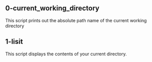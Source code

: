 ## 0-current_working_directory
This script prints out the absolute path name of the current working directory
## 1-lisit
This script displays the contents of your current directory.

